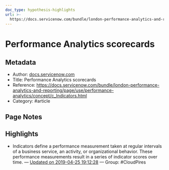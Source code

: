 ```yaml
---
doc_type: hypothesis-highlights
url: >-
  https://docs.servicenow.com/bundle/london-performance-analytics-and-reporting/page/use/performance-analytics/concept/c_Indicators.html
---
```


# Performance Analytics scorecards

## Metadata
- Author: [docs.servicenow.com]()
- Title: Performance Analytics scorecards
- Reference: https://docs.servicenow.com/bundle/london-performance-analytics-and-reporting/page/use/performance-analytics/concept/c_Indicators.html
- Category: #article

## Page Notes
## Highlights
- Indicators define a performance measurement taken at regular intervals of a business service, an activity, or organizational behavior. These performance measurements result in a series of indicator scores over time. — [Updated on 2019-04-25 19:12:28](https://hyp.is/mJ_uNmevEemrYI_pvfnj6g/docs.servicenow.com/bundle/london-performance-analytics-and-reporting/page/use/performance-analytics/concept/c_Indicators.html) — Group: #CloudPires



